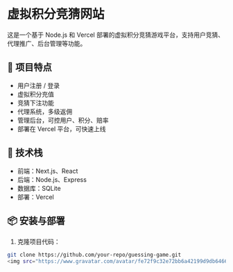 # 虚拟积分竞猜网站

这是一个基于 Node.js 和 Vercel 部署的虚拟积分竞猜游戏平台，支持用户竞猜、代理推广、后台管理等功能。

## 🌟 项目特点

- 用户注册 / 登录
- 虚拟积分充值
- 竞猜下注功能
- 代理系统，多级返佣
- 管理后台，可控用户、积分、赔率
- 部署在 Vercel 平台，可快速上线

## 🚀 技术栈

- 前端：Next.js、React
- 后端：Node.js、Express
- 数据库：SQLite
- 部署：Vercel

## 📦 安装与部署

1. 克隆项目代码：

```bash
git clone https://github.com/your-repo/guessing-game.git
<img src="https://www.gravatar.com/avatar/fe72f9c32e72bb6a42199d9db6466b6d?s=100&d=identicon" alt="User Avatar" />

